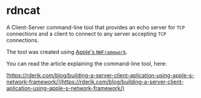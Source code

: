 # rdncat

A Client-Server command-line tool that provides an echo server for `TCP` connections and a client to connect to any server accepting `TCP` connections.

The tool was created using [Apple's `NWFramework`](https://developer.apple.com/documentation/network).

You can read the article explaining the command-line tool, here:

[https://rderik.com/blog/building-a-server-client-aplication-using-apple-s-network-framework/](https://rderik.com/blog/building-a-server-client-aplication-using-apple-s-network-framework/)


